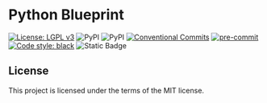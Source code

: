 # Python Blueprint

[![License: LGPL v3](https://img.shields.io/badge/License-MIT-blue.svg)](https://mit-license.org)
![PyPI](https://img.shields.io/pypi/v/python-blueprint?color=gree&label=pypi%20package)
![PyPI](https://img.shields.io/pypi/pyversions/poetry-docker-plugin?color=gree)
[![Conventional Commits](https://img.shields.io/badge/Conventional%20Commits-1.0.0-yellow.svg)](https://conventionalcommits.org)
[![pre-commit](https://img.shields.io/badge/pre--commit-enabled-brightgreen?logo=pre-commit&logoColor=white)](https://github.com/pre-commit/pre-commit)
[![Code style: black](https://img.shields.io/badge/code%20style-black-000000.svg)](https://github.com/psf/black)
![Static Badge](https://img.shields.io/badge/type%20checked-mypy-039dfc)

## License

This project is licensed under the terms of the MIT license.